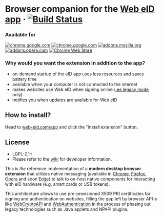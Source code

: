 # Browser companion for the [Web eID app](https://web-eid.com/app/) · [![Build Status](https://travis-ci.org/web-eid/web-eid-extension.svg?branch=master)](https://travis-ci.org/web-eid/web-eid-extension)

### Available for
[![chrome.google.com](https://github.com/alrra/browser-logos/blob/master/src/chrome/chrome_64x64.png)](https://chrome.google.com/webstore/category/extensions)
[![chrome.google.com](https://github.com/alrra/browser-logos/blob/master/src/chromium/chromium_64x64.png)](https://chrome.google.com/webstore/category/extensions)
[![addons.mozilla.org](https://github.com/alrra/browser-logos/blob/master/src/firefox/firefox_64x64.png)](https://addons.mozilla.org/en-US/firefox/)
[![addons.opera.com](https://github.com/alrra/browser-logos/blob/master/src/opera/opera_64x64.png)](https://addons.opera.com/en/extensions/)
[![Chrome Web Store](https://github.com/alrra/browser-logos/blob/master/src/vivaldi/vivaldi_64x64.png)]()


### Why would you want the extension in addition to the app?
 - on-demand startup of the eID app uses less resources and saves battery time
 - available when your computer is not connected to the internet
 - makes websites use Web eID when signing online ([.ee legacy mode](https://github.com/web-eid/web-eid-extension/wiki/Legacy-Mode) only)
 - notifies you when updates are available for Web eID

## How to install?

Head to [web-eid.com/app](https://web-eid.com/app/) and click the "install extension" button.

## License
- LGPL-2.1+
- Please refer to the [wiki](https://github.com/web-eid/web-eid-extension/wiki) for developer information.

This is _the_ reference implementation of a **modern desktop browser extension** that utilizes native messaging (available in [Chrome](https://developer.chrome.com/extensions/nativeMessaging), [Firefox](https://developer.mozilla.org/en-US/Add-ons/WebExtensions/Native_messaging), [Opera](https://dev.opera.com/extensions/message-passing/#native-messaging) and soon [Edge](https://docs.microsoft.com/en-us/microsoft-edge/extensions/guides/native-messaging)) to talk to on-host native components for interacting with eID hardware (e.g. smart cards or USB tokens).

This architecture allows to use pre-provisioned X509 PKI certificates for signing and authentication on websites, filling the gap left by browser API-s like [WebCryptoAPI](https://www.w3.org/TR/WebCryptoAPI/) and [WebAuthentication](https://www.w3.org/TR/webauthn/) in the process of phasing out legacy technologies such as Java applets and NPAPI plugins.
